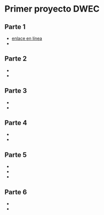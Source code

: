 # Primer proyecto DWEC

## Parte 1

* [enlace en línea](./parte1/parte1doc.md)
* 

## Parte 2

-
-

## Parte 3

-
-

## Parte 4

-
-

## Parte 5

-
-
-

## Parte 6

-
-
